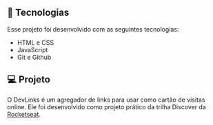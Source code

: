 ## 🚀 Tecnologias

Esse projeto foi desenvolvido com as seguintes tecnologias:

- HTML e CSS
- JavaScript
- Git e Github

## 💻 Projeto

O DevLinks é um agregador de links para usar como cartão de visitas online. 
Ele foi desenvolvido como projeto prático da trilha Discover da [Rocketseat](https://rocketseat.com.br).